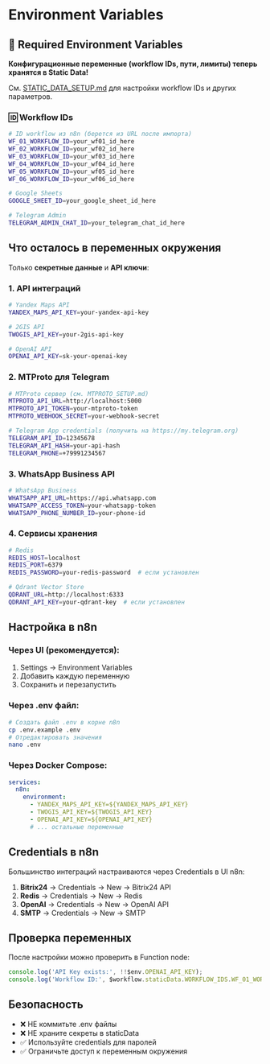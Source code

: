 # Environment Variables

## 🔐 Required Environment Variables

**Конфигурационные переменные (workflow IDs, пути, лимиты) теперь хранятся в Static Data!**

См. [STATIC_DATA_SETUP.md](./STATIC_DATA_SETUP.md) для настройки workflow IDs и других параметров.

### 🆔 Workflow IDs
```bash
# ID workflow из n8n (берется из URL после импорта)
WF_01_WORKFLOW_ID=your_wf01_id_here
WF_02_WORKFLOW_ID=your_wf02_id_here
WF_03_WORKFLOW_ID=your_wf03_id_here
WF_04_WORKFLOW_ID=your_wf04_id_here
WF_05_WORKFLOW_ID=your_wf05_id_here
WF_06_WORKFLOW_ID=your_wf06_id_here

# Google Sheets
GOOGLE_SHEET_ID=your_google_sheet_id_here

# Telegram Admin
TELEGRAM_ADMIN_CHAT_ID=your_telegram_chat_id_here
```

## Что осталось в переменных окружения

Только **секретные данные** и **API ключи**:

### 1. API интеграций

```bash
# Yandex Maps API
YANDEX_MAPS_API_KEY=your-yandex-api-key

# 2GIS API  
TWOGIS_API_KEY=your-2gis-api-key

# OpenAI API
OPENAI_API_KEY=sk-your-openai-key
```

### 2. MTProto для Telegram

```bash
# MTProto сервер (см. MTPROTO_SETUP.md)
MTPROTO_API_URL=http://localhost:5000
MTPROTO_API_TOKEN=your-mtproto-token
MTPROTO_WEBHOOK_SECRET=your-webhook-secret

# Telegram App credentials (получить на https://my.telegram.org)
TELEGRAM_API_ID=12345678
TELEGRAM_API_HASH=your-api-hash
TELEGRAM_PHONE=+79991234567
```

### 3. WhatsApp Business API

```bash
# WhatsApp Business
WHATSAPP_API_URL=https://api.whatsapp.com
WHATSAPP_ACCESS_TOKEN=your-whatsapp-token
WHATSAPP_PHONE_NUMBER_ID=your-phone-id
```

### 4. Сервисы хранения

```bash
# Redis
REDIS_HOST=localhost
REDIS_PORT=6379
REDIS_PASSWORD=your-redis-password  # если установлен

# Qdrant Vector Store
QDRANT_URL=http://localhost:6333
QDRANT_API_KEY=your-qdrant-key  # если установлен
```

## Настройка в n8n

### Через UI (рекомендуется):
1. Settings → Environment Variables
2. Добавить каждую переменную
3. Сохранить и перезапустить

### Через .env файл:
```bash
# Создать файл .env в корне n8n
cp .env.example .env
# Отредактировать значения
nano .env
```

### Через Docker Compose:
```yaml
services:
  n8n:
    environment:
      - YANDEX_MAPS_API_KEY=${YANDEX_MAPS_API_KEY}
      - TWOGIS_API_KEY=${TWOGIS_API_KEY}
      - OPENAI_API_KEY=${OPENAI_API_KEY}
      # ... остальные переменные
```

## Credentials в n8n

Большинство интеграций настраиваются через Credentials в UI n8n:

1. **Bitrix24** → Credentials → New → Bitrix24 API
2. **Redis** → Credentials → New → Redis
3. **OpenAI** → Credentials → New → OpenAI API
4. **SMTP** → Credentials → New → SMTP

## Проверка переменных

После настройки можно проверить в Function node:
```javascript
console.log('API Key exists:', !!$env.OPENAI_API_KEY);
console.log('Workflow ID:', $workflow.staticData.WORKFLOW_IDS.WF_01_WORKFLOW_ID);
```

## Безопасность

- ❌ НЕ коммитьте .env файлы
- ❌ НЕ храните секреты в staticData
- ✅ Используйте credentials для паролей
- ✅ Ограничьте доступ к переменным окружения